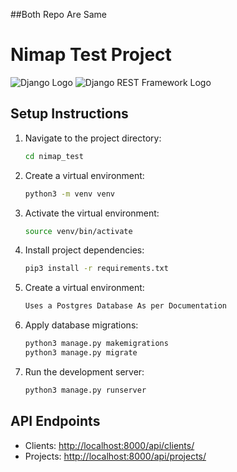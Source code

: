 ##Both Repo Are Same

# Nimap Test Project

![Django Logo](https://www.djangoproject.com/m/img/logos/django-logo-negative.png)
![Django REST Framework Logo](https://www.django-rest-framework.org/img/logo.png)

## Setup Instructions

1. Navigate to the project directory:
    ```bash
    cd nimap_test
    ```

2. Create a virtual environment:
    ```bash
    python3 -m venv venv
    ```

3. Activate the virtual environment:
    ```bash
    source venv/bin/activate
    ```

4. Install project dependencies:
    ```bash
    pip3 install -r requirements.txt
    ```
2. Create a virtual environment:
    ```bash
    Uses a Postgres Database As per Documentation
    ```
5. Apply database migrations:
    ```bash
    python3 manage.py makemigrations
    python3 manage.py migrate
    ```
    
6. Run the development server:
    ```bash
    python3 manage.py runserver
    ```

## API Endpoints

- Clients: [http://localhost:8000/api/clients/](http://localhost:8000/api/clients/)
- Projects: [http://localhost:8000/api/projects/](http://localhost:8000/api/projects/)
